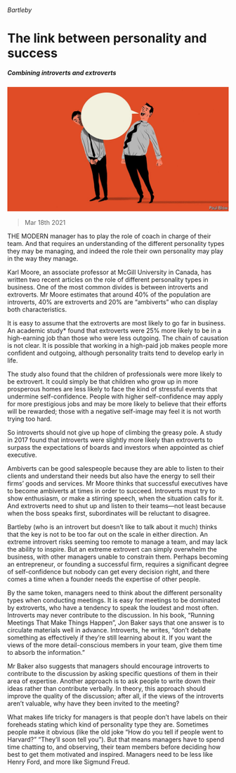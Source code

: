 ###### Bartleby

# The link between personality and success 

##### Combining introverts and extroverts 

![image](images/20210320_wbd001.jpg) 

> Mar 18th 2021 


THE MODERN manager has to play the role of coach in charge of their team. And that requires an understanding of the different personality types they may be managing, and indeed the role their own personality may play in the way they manage.


Karl Moore, an associate professor at McGill University in Canada, has written two recent articles on the role of different personality types in business. One of the most common divides is between introverts and extroverts. Mr Moore estimates that around 40% of the population are introverts, 40% are extroverts and 20% are “ambiverts” who can display both characteristics.



It is easy to assume that the extroverts are most likely to go far in business. An academic study* found that extroverts were 25% more likely to be in a high-earning job than those who were less outgoing. The chain of causation is not clear. It is possible that working in a high-paid job makes people more confident and outgoing, although personality traits tend to develop early in life.


The study also found that the children of professionals were more likely to be extrovert. It could simply be that children who grow up in more prosperous homes are less likely to face the kind of stressful events that undermine self-confidence. People with higher self-confidence may apply for more prestigious jobs and may be more likely to believe that their efforts will be rewarded; those with a negative self-image may feel it is not worth trying too hard.


So introverts should not give up hope of climbing the greasy pole. A study in 2017 found that introverts were slightly more likely than extroverts to surpass the expectations of boards and investors when appointed as chief executive.


Ambiverts can be good salespeople because they are able to listen to their clients and understand their needs but also have the energy to sell their firms’ goods and services. Mr Moore thinks that successful executives have to become ambiverts at times in order to succeed. Introverts must try to show enthusiasm, or make a stirring speech, when the situation calls for it. And extroverts need to shut up and listen to their teams—not least because when the boss speaks first, subordinates will be reluctant to disagree.


Bartleby (who is an introvert but doesn’t like to talk about it much) thinks that the key is not to be too far out on the scale in either direction. An extreme introvert risks seeming too remote to manage a team, and may lack the ability to inspire. But an extreme extrovert can simply overwhelm the business, with other managers unable to constrain them. Perhaps becoming an entrepreneur, or founding a successful firm, requires a significant degree of self-confidence but nobody can get every decision right, and there comes a time when a founder needs the expertise of other people.


By the same token, managers need to think about the different personality types when conducting meetings. It is easy for meetings to be dominated by extroverts, who have a tendency to speak the loudest and most often. Introverts may never contribute to the discussion. In his book, “Running Meetings That Make Things Happen”, Jon Baker says that one answer is to circulate materials well in advance. Introverts, he writes, “don’t debate something as effectively if they’re still learning about it. If you want the views of the more detail-conscious members in your team, give them time to absorb the information.”


Mr Baker also suggests that managers should encourage introverts to contribute to the discussion by asking specific questions of them in their area of expertise. Another approach is to ask people to write down their ideas rather than contribute verbally. In theory, this approach should improve the quality of the discussion; after all, if the views of the introverts aren’t valuable, why have they been invited to the meeting?


What makes life tricky for managers is that people don’t have labels on their foreheads stating which kind of personality type they are. Sometimes people make it obvious (like the old joke “How do you tell if people went to Harvard?” “They’ll soon tell you”). But that means managers have to spend time chatting to, and observing, their team members before deciding how best to get them motivated and inspired. Managers need to be less like Henry Ford, and more like Sigmund Freud.



